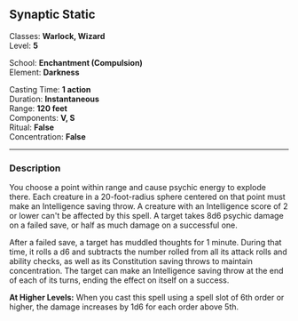 ## Synaptic Static

Classes: **Warlock, Wizard**  
Level: **5**  

School: **Enchantment (Compulsion)**  
Element: **Darkness**  

Casting Time: **1 action**  
Duration: **Instantaneous**  
Range: **120 feet**  
Components: **V, S**  
Ritual: **False**  
Concentration: **False**  

------

### Description

You choose a point within range and cause psychic energy to explode there. Each creature in a 20-foot-radius sphere centered on that point must make an Intelligence saving throw. A creature with an Intelligence score of 2 or lower can't be affected by this spell. A target takes 8d6 psychic damage on a failed save, or half as much damage on a successful one.

After a failed save, a target has muddled thoughts for 1 minute. During that time, it rolls a d6 and subtracts the number rolled from all its attack rolls and ability checks, as well as its Constitution saving throws to maintain concentration. The target can make an Intelligence saving throw at the end of each of its turns, ending the effect on itself on a success.

**At Higher Levels:** When you cast this spell using a spell slot of 6th order or higher, the damage increases by 1d6 for each order above 5th.